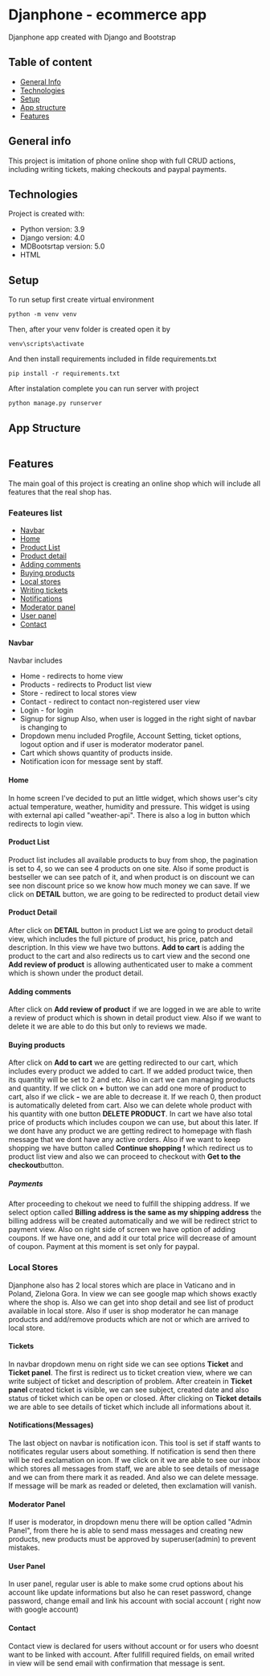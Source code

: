 # Djanphone - ecommerce app
 Djanphone app created with Django and Bootstrap

## Table of content

  * [ General Info](#general-info) 
  * [Technologies](#technologies)
  * [Setup](#setup)
  * [App structure](#app-structure)
  * [Features](#features)

## General info
This project is imitation of phone online shop with full CRUD actions, including writing tickets, making checkouts and paypal payments.

## Technologies
Project is created with:
* Python version: 3.9
* Django version: 4.0
* MDBootsrtap version: 5.0
* HTML 

## Setup
To run setup first create virtual environment
```
python -m venv venv
```
Then, after your venv folder is created open it by 
```
venv\scripts\activate
```
And then install requirements included in filde requirements.txt
```
pip install -r requirements.txt
```
After instalation complete you can run server with project
```
python manage.py runserver
```
## App Structure
```

```
## Features
The main goal of this project is creating an online shop which will include all features that the real shop has. 
### Feateures list
* [Navbar](#Navbar)
* [Home](#Home)
* [Product List](#Product-list)
* [Product detail](#Product-detail)
* [Adding comments](#Adding-comments)
* [Buying products](#Buying-products)
* [Local stores](#Local-stores)
* [Writing tickets](#Writing-tickets)
* [Notifications](#Notifications)
* [Moderator panel](#Moderator-panel)
* [User panel](#User-panel)
* [Contact](#Contact)

#### Navbar
Navbar includes
* Home - redirects to home view
* Products - redirects to Product list view
* Store - redirect to local stores view
* Contact - redirect to contact non-registered user view
* Login - for login
* Signup for signup
Also, when user is logged in the right sight of navbar is changing to 
* Dropdown menu included Progfile, Account Setting, ticket options, logout option and if user is moderator moderator panel.
* Cart which shows quantity of products inside. 
* Notification icon for message sent by staff.
<!-- TO DO PICTURES -->
#### Home
In home screen I've decided to put an little widget, which shows user's city actual temperature, weather, humidity and pressure. This widget is using with external
api called "weather-api". There is also a log in button which redirects to login view. 
<!-- TO DO PICTURES -->
#### Product List
Product list includes all available products to buy from shop, the pagination is set to 4, so we can see 4 products on one site. Also if some product
is bestseller we can see patch of it, and when product is on discount we can see non discount price so we know how much money we can save. 
If we click on <strong>DETAIL</strong> button, we are going to be redirected to product detail view
<!-- TO DO PICTURES -->
#### Product Detail
After click on <strong>DETAIL</strong> button in product List we are going to product detail view, which includes the full picture of product, his price, patch and description. In this view we have two buttons. <strong>Add to cart</strong> is adding the product to the cart and also redirects us to cart view and the second one <strong>Add review of product</strong> is allowing authenticated user to make a comment which is shown under the product detail.
<!-- TO DO PICTURES -->
#### Adding comments
After click on <strong>Add review of product</strong> if we are logged in we are able to write a review of product which is shown in detail product view. Also if we want to delete it we are able to do this but only to reviews we made. 
#### Buying products
After click on <strong>Add to cart</strong> we are getting redirected to our cart, which includes every product we added to cart. If we added product twice, then its quantity will be set to 2 and etc. Also in cart we can managing products and quantity. If we click on <strong>+</strong> button we can add one more of product to cart, also if we click
<strong>-</strong> we are able to decrease it. If we reach 0, then product is automatically deleted from cart. Also we can delete whole product with his quantity with one button
<strong>DELETE PRODUCT</strong>. In cart we have also total price of products which includes coupon we can use, but about this later<!-- TO DO PICTURES OF CART WITH PRODUCT -->.
If we dont have any product we are getting redirect to homepage with flash message that we dont have any active orders. Also if we want to keep shopping we have button called
<strong> Continue shopping !</strong> which redirect us to product list view and also we can proceed to checkout with <strong>Get to the checkout</strong>button.
##### Payments
After proceeding to chekout we need to fulfill the shipping address. If we select option called <b>Billing address is the same as my shipping address</b> the billing address 
will be created automatically and we will be redirect strict to payment view. Also on right side of screen we have option of adding coupons. If we have one, and add it our 
total price will decrease of amount of coupon. Payment at this moment is set only for paypal.
### Local Stores
Djanphone also has 2 local stores which are place in Vaticano and in Poland, Zielona Gora. In view we can see google map which shows exactly where the shop is. Also we can get
into shop detail and see list of product available in local store. Also if user is shop moderator he can manage products and add/remove products which are not or which are arrived to local store.
#### Tickets
In navbar dropdown menu on right side we can see options <b> Ticket</b> and <b>Ticket panel</b>. The first is redirect us to ticket creation view, where we can write subject of ticket and description of problem. After createin in <b> Ticket panel </b> created ticket is visible, we can see subject, created date and also status of ticket which can be open or closed. After clicking on <b> Ticket details</b> we are able to see details of ticket which include all informations about it. 
#### Notifications(Messages)
The last object on navbar is notification icon. This tool is set if staff wants to notificates regular users about something. If notification is send then there will be red
exclamation on icon. If we click on it we are able to see our inbox which stores all messages from staff, we are able to see details of message and we can from there mark it as readed. And also we can delete message. If message will be mark as readed or deleted, then exclamation will vanish. 
#### Moderator Panel 
If user is moderator, in dropdown menu there will be option called "Admin Panel", from there he is able to send mass messages and creating new products, new products must be 
approved by superuser(admin) to prevent mistakes. 
#### User Panel
In user panel, regular user is able to make some crud options about his account like update informations but also he can reset password, change password, change email and link his account with social account ( right now with google account)
#### Contact
Contact view is declared for users without account or for users who doesnt want to be linked with account. After fullfill required fields, on email writed in view will be 
send email with confirmation that message is sent. 
